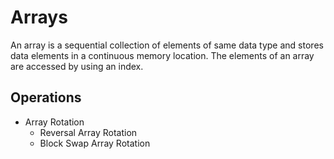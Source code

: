 # Arrays

An array is a sequential collection of elements of same data type and stores data elements in a continuous memory location. The elements of an array are accessed by using an index.

## Operations

- Array Rotation
  - Reversal Array Rotation
  - Block Swap Array Rotation
